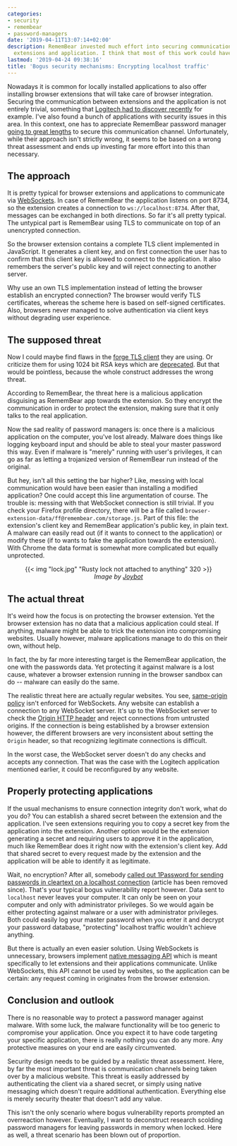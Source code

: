 ```yaml
---
categories:
- security
- remembear
- password-managers
date: '2019-04-11T13:07:14+02:00'
description: RememBear invested much effort into securing communication between browser
  extensions and application. I think that most of this work could have been spared.
lastmod: '2019-04-24 09:38:16'
title: 'Bogus security mechanisms: Encrypting localhost traffic'
---
```


Nowadays it is common for locally installed applications to also offer installing browser extensions that will take care of browser integration. Securing the communication between extensions and the application is not entirely trivial, something that [Logitech had to discover recently](https://bugs.chromium.org/p/project-zero/issues/detail?id=1663) for example. I've also found a bunch of applications with security issues in this area. In this context, one has to appreciate RememBear password manager [going to great lengths](https://www.remembear.com/blog/securing-the-remembear-browser-extensions/) to secure this communication channel. Unfortunately, while their approach isn't strictly wrong, it seems to be based on a wrong threat assessment and ends up investing far more effort into this than necessary.

## The approach

It is pretty typical for browser extensions and applications to communicate via [WebSockets](https://en.wikipedia.org/wiki/WebSocket). In case of RememBear the application listens on port 8734, so the extension creates a connection to `ws://localhost:8734`. After that, messages can be exchanged in both directions. So far it's all pretty typical. The untypical part is RememBear using TLS to communicate on top of an unencrypted connection.

So the browser extension contains a complete TLS client implemented in JavaScript. It generates a client key, and on first connection the user has to confirm that this client key is allowed to connect to the application. It also remembers the server's public key and will reject connecting to another server.

Why use an own TLS implementation instead of letting the browser establish an encrypted connection? The browser would verify TLS certificates, whereas the scheme here is based on self-signed certificates. Also, browsers never managed to solve authentication via client keys without degrading user experience.

## The supposed threat

Now I could maybe find flaws in the [forge TLS client](https://github.com/digitalbazaar/forge) they are using. Or criticize them for using 1024 bit RSA keys which are [deprecated](https://knowledge.digicert.com/generalinformation/INFO1684.html). But that would be pointless, because the whole construct addresses the wrong threat.

According to RememBear, the threat here is a malicious application disguising as RememBear app towards the extension. So they encrypt the communication in order to protect the extension, making sure that it only talks to the real application.

Now the sad reality of password managers is: once there is a malicious application on the computer, you've lost already. Malware does things like logging keyboard input and should be able to steal your master password this way. Even if malware is "merely" running with user's privileges, it can go as far as letting a trojanized version of RememBear run instead of the original.

But hey, isn't all this setting the bar higher? Like, messing with local communication would have been easier than installing a modified application? One could accept this line argumentation of course. The trouble is: messing with that WebSocket connection is still trivial. If you check your Firefox profile directory, there will be a file called `browser-extension-data/ff@remembear.com/storage.js`. Part of this file: the extension's client key and RememBear application's public key, in plain text. A malware can easily read out (if it wants to connect to the application) or modify these (if to wants to fake the application towards the extension). With Chrome the data format is somewhat more complicated but equally unprotected.

<p style="text-align: center;">{{< img "lock.jpg" "Rusty lock not attached to anything" 320 >}}<br><em>Image by <a href="https://www.flickr.com/photos/joybot/" rel="nofollow">Joybot</a></em></p>

## The actual threat

It's weird how the focus is on protecting the browser extension. Yet the browser extension has no data that a malicious application could steal. If anything, malware might be able to trick the extension into compromising websites. Usually however, malware applications manage to do this on their own, without help.

In fact, the by far more interesting target is the RememBear application, the one with the passwords data. Yet protecting it against malware is a lost cause, whatever a browser extension running in the browser sandbox can do -- malware can easily do the same.

The realistic threat here are actually regular websites. You see, [same-origin policy](https://en.wikipedia.org/wiki/Same-origin_policy) isn't enforced for WebSockets. Any website can establish a connection to any WebSocket server. It's up to the WebSocket server to check the [Origin HTTP header](https://developer.mozilla.org/en-US/docs/Web/HTTP/Headers/Origin) and reject connections from untrusted origins. If the connection is being established by a browser extension however, the different browsers are very inconsistent about setting the `Origin` header, so that recognizing legitimate connections is difficult.

In the worst case, the WebSocket server doesn't do any checks and accepts any connection. That was the case with the Logitech application mentioned earlier, it could be reconfigured by any website.

## Properly protecting applications

If the usual mechanisms to ensure connection integrity don't work, what do you do? You can establish a shared secret between the extension and the application. I've seen extensions requiring you to copy a secret key from the application into the extension. Another option would be the extension generating a secret and requiring users to approve it in the application, much like RememBear does it right now with the extension's client key. Add that shared secret to every request made by the extension and the application will be able to identify it as legitimate.

Wait, no encryption? After all, somebody [called out 1Password for sending passwords in cleartext on a localhost connection](http://web.archive.org/web/20180314203755/https://medium.com/@rosshosman/1password-sends-your-password-across-the-loopback-interface-in-clear-text-307cefca6389) (article has been removed since). That's your typical bogus vulnerability report however. Data sent to `localhost` never leaves your computer. It can only be seen on your computer and only with administrator privileges. So we would again be either protecting against malware or a user with administrator privileges. Both could easily log your master password when you enter it and decrypt your password database, "protecting" localhost traffic wouldn't achieve anything.

But there is actually an even easier solution. Using WebSockets is unnecessary, browsers implement [native messaging API](https://developer.chrome.com/extensions/nativeMessaging) which is meant specifically to let extensions and their applications communicate. Unlike WebSockets, this API cannot be used by websites, so the application can be certain: any request coming in originates from the browser extension.

## Conclusion and outlook

There is no reasonable way to protect a password manager against malware. With some luck, the malware functionality will be too generic to compromise your application. Once you expect it to have code targeting your specific application, there is really nothing you can do any more. Any protective measures on your end are easily circumvented.

Security design needs to be guided by a realistic threat assessment. Here, by far the most important threat is communication channels being taken over by a malicious website. This threat is easily addressed by authenticating the client via a shared secret, or simply using native messaging which doesn't require additional authentication. Everything else is merely security theater that doesn't add any value.

This isn't the only scenario where bogus vulnerability reports prompted an overreaction however. Eventually, I want to deconstruct research scolding password managers for leaving passwords in memory when locked. Here as well, a threat scenario has been blown out of proportion.
